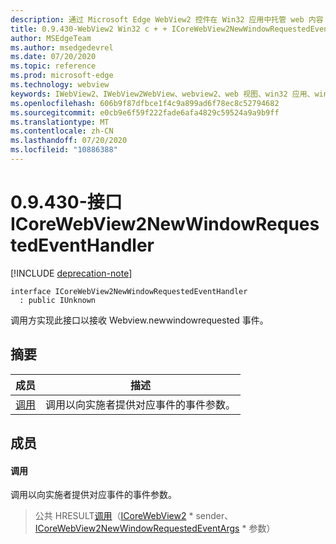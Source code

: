 ```yaml
---
description: 通过 Microsoft Edge WebView2 控件在 Win32 应用中托管 web 内容
title: 0.9.430-WebView2 Win32 c + + ICoreWebView2NewWindowRequestedEventHandler
author: MSEdgeTeam
ms.author: msedgedevrel
ms.date: 07/20/2020
ms.topic: reference
ms.prod: microsoft-edge
ms.technology: webview
keywords: IWebView2、IWebView2WebView、webview2、web 视图、win32 应用、win32、edge、ICoreWebView2、ICoreWebView2Host、浏览器控件、边缘 html
ms.openlocfilehash: 606b9f87dfbce1f4c9a899ad6f78ec8c52794682
ms.sourcegitcommit: e0cb9e6f59f222fade6afa4829c59524a9a9b9ff
ms.translationtype: MT
ms.contentlocale: zh-CN
ms.lasthandoff: 07/20/2020
ms.locfileid: "10886388"
---
```

# 0.9.430-接口 ICoreWebView2NewWindowRequestedEventHandler 

[!INCLUDE [deprecation-note](../../includes/deprecation-note.md)]

```
interface ICoreWebView2NewWindowRequestedEventHandler
  : public IUnknown
```

调用方实现此接口以接收 Webview.newwindowrequested 事件。

## 摘要

 成员                        | 描述
--------------------------------|---------------------------------------------
[调用](#invoke) | 调用以向实施者提供对应事件的事件参数。

## 成员

#### 调用 

调用以向实施者提供对应事件的事件参数。

> 公共 HRESULT[调用](#invoke)（[ICoreWebView2](ICoreWebView2.md) * sender、[ICoreWebView2NewWindowRequestedEventArgs](ICoreWebView2NewWindowRequestedEventArgs.md) * 参数）

